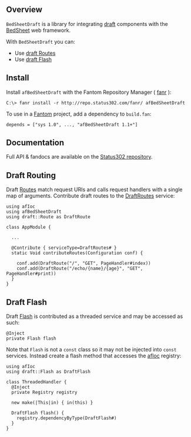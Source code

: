 ## Overview 

`BedSheetDraft` is a library for integrating [draft](https://bitbucket.org/afrankvt/draft/) components with the [BedSheet](http://www.fantomfactory.org/pods/afBedSheet) web framework.

With `BedSheetDraft` you can:

- Use [draft Routes](http://repo.status302.com/doc/draft/Route.html)
- Use [draft Flash](http://repo.status302.com/doc/draft/Flash.html)

## Install 

Install `afBedSheetDraft` with the Fantom Repository Manager ( [fanr](http://fantom.org/doc/docFanr/Tool.html#install) ):

    C:\> fanr install -r http://repo.status302.com/fanr/ afBedSheetDraft

To use in a [Fantom](http://fantom.org/) project, add a dependency to `build.fan`:

    depends = ["sys 1.0", ..., "afBedSheetDraft 1.1+"]

## Documentation 

Full API & fandocs are available on the [Status302 repository](http://repo.status302.com/doc/afBedSheetDraft/).

## Draft Routing 

Draft [Routes](http://repo.status302.com/doc/draft/Route.html) match request URIs and calls request handlers with a single map of arguments. Contribute draft routes to the [DraftRoutes](http://repo.status302.com/doc/afBedSheetDraft/DraftRoutes.html) service:

```
using afIoc
using afBedSheetDraft
using draft::Route as DraftRoute

class AppModule {

  ...

  @Contribute { serviceType=DraftRoutes# }
  static Void contributeRoutes(Configuration conf) {

    conf.add(DraftRoute("/", "GET", PageHandler#index))
    conf.add(DraftRoute("/echo/{name}/{age}", "GET", PageHandler#print))
  }
}
```

## Draft Flash 

Draft [Flash](http://repo.status302.com/doc/draft/Flash.html) is contributed as a threaded service and may be accessed as such:

```
@Inject
private Flash flash
```

Note that `Flash` is not a `const` class so it may not be injected into `const` services. Instead create a flash method that accesses the [afIoc](http://www.fantomfactory.org/pods/afIoc) registry:

```
using afIoc
using draft::Flash as DraftFlash

class ThreadedHandler {
  @Inject
  private Registry registry

  new make(|This|in) { in(this) }

  DraftFlash flash() {
    registry.dependencyByType(DraftFlash#)
  }
}
```

